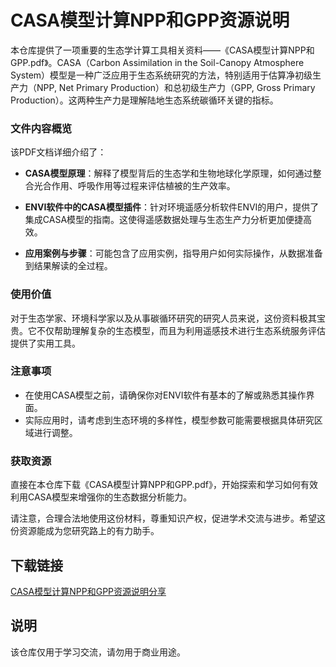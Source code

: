 # CASA模型计算NPP和GPP资源说明

本仓库提供了一项重要的生态学计算工具相关资料——《CASA模型计算NPP和GPP.pdf》。CASA（Carbon Assimilation in the Soil-Canopy Atmosphere System）模型是一种广泛应用于生态系统研究的方法，特别适用于估算净初级生产力（NPP, Net Primary Production）和总初级生产力（GPP, Gross Primary Production）。这两种生产力是理解陆地生态系统碳循环关键的指标。

### 文件内容概览
该PDF文档详细介绍了：
- **CASA模型原理**：解释了模型背后的生态学和生物地球化学原理，如何通过整合光合作用、呼吸作用等过程来评估植被的生产效率。
  
- **ENVI软件中的CASA模型插件**：针对环境遥感分析软件ENVI的用户，提供了集成CASA模型的指南。这使得遥感数据处理与生态生产力分析更加便捷高效。

- **应用案例与步骤**：可能包含了应用实例，指导用户如何实际操作，从数据准备到结果解读的全过程。

### 使用价值
对于生态学家、环境科学家以及从事碳循环研究的研究人员来说，这份资料极其宝贵。它不仅帮助理解复杂的生态模型，而且为利用遥感技术进行生态系统服务评估提供了实用工具。

### 注意事项
- 在使用CASA模型之前，请确保你对ENVI软件有基本的了解或熟悉其操作界面。
- 实际应用时，请考虑到生态环境的多样性，模型参数可能需要根据具体研究区域进行调整。

### 获取资源
直接在本仓库下载《CASA模型计算NPP和GPP.pdf》，开始探索和学习如何有效利用CASA模型来增强你的生态数据分析能力。

请注意，合理合法地使用这份材料，尊重知识产权，促进学术交流与进步。希望这份资源能成为您研究路上的有力助手。

## 下载链接
[CASA模型计算NPP和GPP资源说明分享](https://pan.quark.cn/s/65473874f9f2)

## 说明

该仓库仅用于学习交流，请勿用于商业用途。
